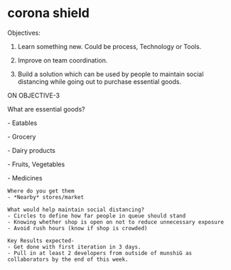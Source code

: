# corona shield

Objectives:</p>
1. Learn something new. Could be process, Technology or Tools.</p>
2. Improve on team coordination.</p>
3. Build a solution which can be used by people to maintain social distancing while going out to purchase essential goods.</p>

ON OBJECTIVE-3</p>
	What are essential goods?</p>
	- Eatables</p>
		- Grocery</p>
		- Dairy products</p>
		- Fruits, Vegetables</p>
	- Medicines

	Where do you get them
	- *Nearby* stores/market

	What would help maintain social distancing?
	- Circles to define how far people in queue should stand
	- Knowing whether shop is open on not to reduce unnecessary exposure
	- Avoid rush hours (know if shop is crowded)

	Key Results expected-
	- Get done with first iteration in 3 days.
	- Pull in at least 2 developers from outside of munshiG as collaborators by the end of this week.
